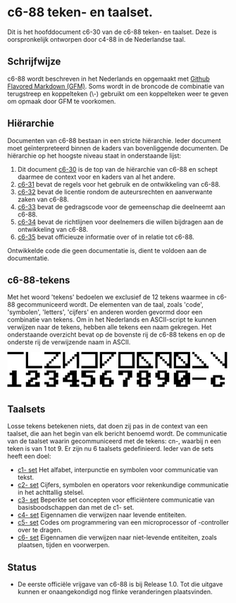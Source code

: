# c6-88 teken- en taalset.
Dit is het hoofddocument c6-30 van de c6-88 teken- en taalset.
Deze is oorspronkelijk ontworpen door c4-88 in de Nederlandse taal.

## Schrijfwijze
c6-88 wordt beschreven in het Nederlands en opgemaakt met [Github Flavored Markdown (GFM)](https://github.github.com/gfm/).
Soms wordt in de broncode de combinatie van terugstreep en koppelteken (\\-) gebruikt om een koppelteken weer te geven om opmaak door GFM te voorkomen.

## Hiërarchie
Documenten van c6-88 bestaan in een stricte hiërarchie.
Ieder document moet geïnterpreteerd binnen de kaders van bovenliggende documenten.
De hiërarchie op het hoogste niveau staat in onderstaande lijst:
1. Dit document [c6-30](README.md) is de top van de hiërarchie van c6-88 en schept daarmee de context voor en kaders van al het andere.
2. [c6-31](REGELS.md) bevat de regels voor het gebruik en de ontwikkeling van c6-88.
3. [c6-32](LICENCE) bevat de licentie rondom de auteursrechten en aanverwante zaken van c6-88.
4. [c6-33](CODE_OF_CONDUCT.md) bevat de gedragscode voor de gemeenschap die deelneemt aan c6-88.
5. [c6-34](CONTRIBUTING.md) bevat de richtlijnen voor deelnemers die willen bijdragen aan de ontwikkeling van c6-88.
6. [c6-35](https://github.com/bvangils/c6-88/wiki) bevat officieuze informatie over of in relatie tot c6-88.

Ontwikkelde code die geen documentatie is, dient te voldoen aan de documentatie.

## c6-88-tekens
Met het woord 'tekens' bedoelen we exclusief de 12 tekens waarmee in c6-88 gecommuniceerd wordt.
De elementen van de taal, zoals 'code', 'symbolen', 'letters', 'cijfers' en anderen worden gevormd door een combinatie van tekens.
Om in het Nederlands en ASCII-script te kunnen verwijzen naar de tekens, hebben alle tekens een naam gekregen.
Het onderstaande overzicht bevat op de bovenste rij de c6-88 tekens en op de onderste rij de verwijzende naam in ASCII.

![De 12 c6-88 basistekens](https://raw.githubusercontent.com/bvangils/c6-88/main/tekens/c6-88-namen.png)

## Taalsets
Losse tekens betekenen niets, dat doen zij pas in de context van een taalset, die aan het begin van elk bericht benoemd wordt.
De communicatie van de taalset waarin gecommuniceerd met de tekens: cn-, waarbij n een teken is van 1 tot 9.
Er zijn nu 6 taalsets gedefinieerd.
Ieder van de sets heeft een doel:
* [c1- set](taalsets/c1-.md) Het alfabet, interpunctie en symbolen voor communicatie van tekst.
* [c2- set](taalsets/c2-.md) Cijfers, symbolen en operators voor rekenkundige communicatie in het achttallig stelsel.
* [c3- set](taalsets/c3-.md) Beperkte set concepten voor efficiëntere communicatie van basisboodschappen dan met de c1- set.
* [c4- set](taalsets/c4-.md) Eigennamen die verwijzen naar levende entiteiten.
* [c5- set](taalsets/c5-.md) Codes om programmering van een microprocessor of -controller over te dragen.
* [c6- set](taalsets/c6-.md) Eigennamen die verwijzen naar niet-levende entiteiten, zoals plaatsen, tijden en voorwerpen.

## Status
* De eerste officiële vrijgave van c6-88 is bij Release 1.0.
    Tot die uitgave kunnen er onaangekondigd nog flinke veranderingen plaatsvinden.
